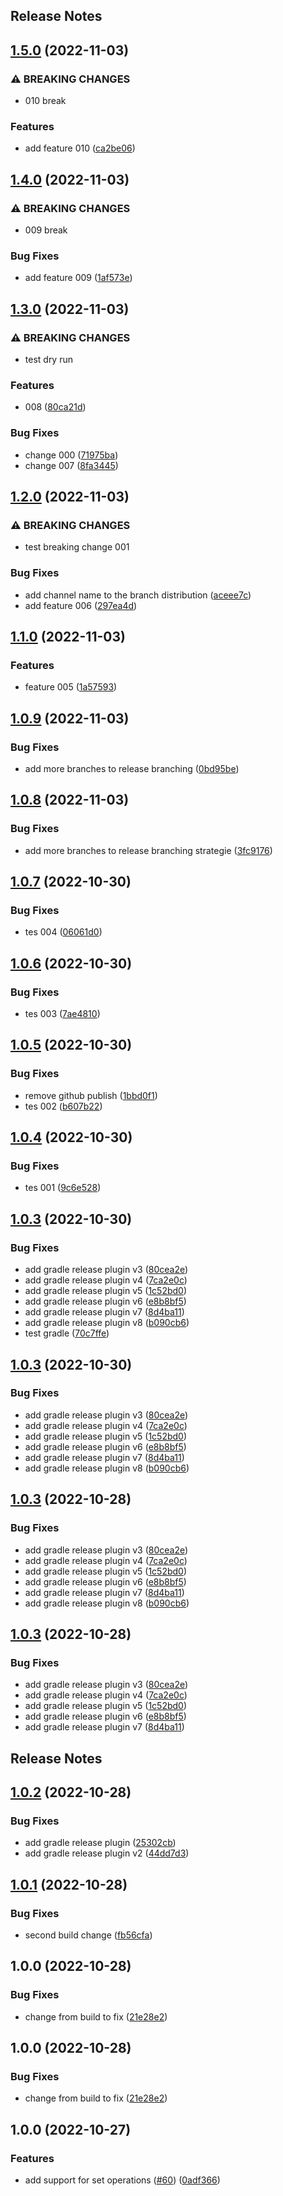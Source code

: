 Release Notes
---

## [1.5.0](https://github.com/daviddalisusanibararce/tmp-sustrait-java/compare/v1.4.0...v1.5.0) (2022-11-03)


### ⚠ BREAKING CHANGES

* 010 break

### Features

* add feature 010 ([ca2be06](https://github.com/daviddalisusanibararce/tmp-sustrait-java/commit/ca2be06ff9893e64a00d6fb03db5e04e1fb02283))

## [1.4.0](https://github.com/daviddalisusanibararce/tmp-sustrait-java/compare/v1.3.0...v1.4.0) (2022-11-03)


### ⚠ BREAKING CHANGES

* 009 break

### Bug Fixes

* add feature 009 ([1af573e](https://github.com/daviddalisusanibararce/tmp-sustrait-java/commit/1af573e2b8a8d4546f413df6b7d9ce128998b721))

## [1.3.0](https://github.com/daviddalisusanibararce/tmp-sustrait-java/compare/v1.2.0...v1.3.0) (2022-11-03)


### ⚠ BREAKING CHANGES

* test dry run

### Features

* 008 ([80ca21d](https://github.com/daviddalisusanibararce/tmp-sustrait-java/commit/80ca21dce1dbd93cc7f681bfdd75bcf834895159))


### Bug Fixes

* change 000 ([71975ba](https://github.com/daviddalisusanibararce/tmp-sustrait-java/commit/71975ba3da5ff8a3bbec0bc1a0823df8fd5ac689))
* change 007 ([8fa3445](https://github.com/daviddalisusanibararce/tmp-sustrait-java/commit/8fa3445e7fc5f8a49e793dc65dce784c6787084c))

## [1.2.0](https://github.com/daviddalisusanibararce/tmp-sustrait-java/compare/v1.1.0...v1.2.0) (2022-11-03)


### ⚠ BREAKING CHANGES

* test breaking change 001

### Bug Fixes

* add channel name to the branch distribution ([aceee7c](https://github.com/daviddalisusanibararce/tmp-sustrait-java/commit/aceee7ce470f75a42bfe5d97b7da2deb36584986))
* add feature 006 ([297ea4d](https://github.com/daviddalisusanibararce/tmp-sustrait-java/commit/297ea4ddb91a9c28247c4a8f4d7af6ef01462b42))

## [1.1.0](https://github.com/daviddalisusanibararce/tmp-sustrait-java/compare/v1.0.9...v1.1.0) (2022-11-03)


### Features

* feature 005 ([1a57593](https://github.com/daviddalisusanibararce/tmp-sustrait-java/commit/1a57593f4b9aa8af8a68e3f1a63e62aa323da08d))

## [1.0.9](https://github.com/daviddalisusanibararce/tmp-sustrait-java/compare/v1.0.8...v1.0.9) (2022-11-03)


### Bug Fixes

* add more branches to release branching ([0bd95be](https://github.com/daviddalisusanibararce/tmp-sustrait-java/commit/0bd95beea3bd786e0378396d3fa77c3dfed080eb))

## [1.0.8](https://github.com/daviddalisusanibararce/tmp-sustrait-java/compare/v1.0.7...v1.0.8) (2022-11-03)


### Bug Fixes

* add more branches to release branching strategie ([3fc9176](https://github.com/daviddalisusanibararce/tmp-sustrait-java/commit/3fc91765dca64c886105e9d76b949a2a69a5f7e3))

## [1.0.7](https://github.com/daviddalisusanibararce/tmp-sustrait-java/compare/v1.0.6...v1.0.7) (2022-10-30)


### Bug Fixes

* tes 004 ([06061d0](https://github.com/daviddalisusanibararce/tmp-sustrait-java/commit/06061d0400ea957a9afc73d5ddfce31bd5f293d5))

## [1.0.6](https://github.com/daviddalisusanibararce/tmp-sustrait-java/compare/v1.0.5...v1.0.6) (2022-10-30)


### Bug Fixes

* tes 003 ([7ae4810](https://github.com/daviddalisusanibararce/tmp-sustrait-java/commit/7ae4810426bb5a11c0898e645fc601a9a8364d9d))

## [1.0.5](https://github.com/daviddalisusanibararce/tmp-sustrait-java/compare/v1.0.4...v1.0.5) (2022-10-30)


### Bug Fixes

* remove github publish ([1bbd0f1](https://github.com/daviddalisusanibararce/tmp-sustrait-java/commit/1bbd0f1314322b315e9eaf9bd72bcd057a5e54fa))
* tes 002 ([b607b22](https://github.com/daviddalisusanibararce/tmp-sustrait-java/commit/b607b22b1e2a58f5970ef54b1a7eadecd321ab4e))

## [1.0.4](https://github.com/daviddalisusanibararce/tmp-sustrait-java/compare/v1.0.3...v1.0.4) (2022-10-30)


### Bug Fixes

* tes 001 ([9c6e528](https://github.com/daviddalisusanibararce/tmp-sustrait-java/commit/9c6e52855c651b201aa3eb44d026f1237df947c8))

## [1.0.3](https://github.com/daviddalisusanibararce/tmp-sustrait-java/compare/v1.0.2...v1.0.3) (2022-10-30)


### Bug Fixes

* add gradle release plugin v3 ([80cea2e](https://github.com/daviddalisusanibararce/tmp-sustrait-java/commit/80cea2ee7189064ee404450650b70989c8a28dec))
* add gradle release plugin v4 ([7ca2e0c](https://github.com/daviddalisusanibararce/tmp-sustrait-java/commit/7ca2e0cd84ae9886582402fe820c40c29a52368e))
* add gradle release plugin v5 ([1c52bd0](https://github.com/daviddalisusanibararce/tmp-sustrait-java/commit/1c52bd06f8b99a43d80298789524e5132e04bb75))
* add gradle release plugin v6 ([e8b8bf5](https://github.com/daviddalisusanibararce/tmp-sustrait-java/commit/e8b8bf517d18dce3220fb8d3dc5b563c95fda5cd))
* add gradle release plugin v7 ([8d4ba11](https://github.com/daviddalisusanibararce/tmp-sustrait-java/commit/8d4ba1170b70e21bd5ac5964b066dc8f2db7c708))
* add gradle release plugin v8 ([b090cb6](https://github.com/daviddalisusanibararce/tmp-sustrait-java/commit/b090cb65c2e08c42086c5222b37952871a5ba476))
* test gradle ([70c7ffe](https://github.com/daviddalisusanibararce/tmp-sustrait-java/commit/70c7ffe50e970dd09636f20996c76d91e81ad51b))

## [1.0.3](https://github.com/daviddalisusanibararce/tmp-sustrait-java/compare/v1.0.2...v1.0.3) (2022-10-30)


### Bug Fixes

* add gradle release plugin v3 ([80cea2e](https://github.com/daviddalisusanibararce/tmp-sustrait-java/commit/80cea2ee7189064ee404450650b70989c8a28dec))
* add gradle release plugin v4 ([7ca2e0c](https://github.com/daviddalisusanibararce/tmp-sustrait-java/commit/7ca2e0cd84ae9886582402fe820c40c29a52368e))
* add gradle release plugin v5 ([1c52bd0](https://github.com/daviddalisusanibararce/tmp-sustrait-java/commit/1c52bd06f8b99a43d80298789524e5132e04bb75))
* add gradle release plugin v6 ([e8b8bf5](https://github.com/daviddalisusanibararce/tmp-sustrait-java/commit/e8b8bf517d18dce3220fb8d3dc5b563c95fda5cd))
* add gradle release plugin v7 ([8d4ba11](https://github.com/daviddalisusanibararce/tmp-sustrait-java/commit/8d4ba1170b70e21bd5ac5964b066dc8f2db7c708))
* add gradle release plugin v8 ([b090cb6](https://github.com/daviddalisusanibararce/tmp-sustrait-java/commit/b090cb65c2e08c42086c5222b37952871a5ba476))

## [1.0.3](https://github.com/daviddalisusanibararce/tmp-sustrait-java/compare/v1.0.2...v1.0.3) (2022-10-28)


### Bug Fixes

* add gradle release plugin v3 ([80cea2e](https://github.com/daviddalisusanibararce/tmp-sustrait-java/commit/80cea2ee7189064ee404450650b70989c8a28dec))
* add gradle release plugin v4 ([7ca2e0c](https://github.com/daviddalisusanibararce/tmp-sustrait-java/commit/7ca2e0cd84ae9886582402fe820c40c29a52368e))
* add gradle release plugin v5 ([1c52bd0](https://github.com/daviddalisusanibararce/tmp-sustrait-java/commit/1c52bd06f8b99a43d80298789524e5132e04bb75))
* add gradle release plugin v6 ([e8b8bf5](https://github.com/daviddalisusanibararce/tmp-sustrait-java/commit/e8b8bf517d18dce3220fb8d3dc5b563c95fda5cd))
* add gradle release plugin v7 ([8d4ba11](https://github.com/daviddalisusanibararce/tmp-sustrait-java/commit/8d4ba1170b70e21bd5ac5964b066dc8f2db7c708))
* add gradle release plugin v8 ([b090cb6](https://github.com/daviddalisusanibararce/tmp-sustrait-java/commit/b090cb65c2e08c42086c5222b37952871a5ba476))

## [1.0.3](https://github.com/daviddalisusanibararce/tmp-sustrait-java/compare/v1.0.2...v1.0.3) (2022-10-28)


### Bug Fixes

* add gradle release plugin v3 ([80cea2e](https://github.com/daviddalisusanibararce/tmp-sustrait-java/commit/80cea2ee7189064ee404450650b70989c8a28dec))
* add gradle release plugin v4 ([7ca2e0c](https://github.com/daviddalisusanibararce/tmp-sustrait-java/commit/7ca2e0cd84ae9886582402fe820c40c29a52368e))
* add gradle release plugin v5 ([1c52bd0](https://github.com/daviddalisusanibararce/tmp-sustrait-java/commit/1c52bd06f8b99a43d80298789524e5132e04bb75))
* add gradle release plugin v6 ([e8b8bf5](https://github.com/daviddalisusanibararce/tmp-sustrait-java/commit/e8b8bf517d18dce3220fb8d3dc5b563c95fda5cd))
* add gradle release plugin v7 ([8d4ba11](https://github.com/daviddalisusanibararce/tmp-sustrait-java/commit/8d4ba1170b70e21bd5ac5964b066dc8f2db7c708))

Release Notes
---

## [1.0.2](https://github.com/daviddalisusanibararce/tmp-sustrait-java/compare/v1.0.1...v1.0.2) (2022-10-28)


### Bug Fixes

* add gradle release plugin ([25302cb](https://github.com/daviddalisusanibararce/tmp-sustrait-java/commit/25302cbd663d133e410e6f31b67f812c7645905a))
* add gradle release plugin v2 ([44dd7d3](https://github.com/daviddalisusanibararce/tmp-sustrait-java/commit/44dd7d3d1e2d28e40d2eca29d463bb4a9388a98f))

## [1.0.1](https://github.com/daviddalisusanibararce/tmp-sustrait-java/compare/v1.0.0...v1.0.1) (2022-10-28)


### Bug Fixes

* second build change ([fb56cfa](https://github.com/daviddalisusanibararce/tmp-sustrait-java/commit/fb56cfae3e0ba48f42914ebb8c59f6e49dce76a5))

## 1.0.0 (2022-10-28)


### Bug Fixes

* change from build to fix ([21e28e2](https://github.com/daviddalisusanibararce/tmp-sustrait-java/commit/21e28e2336cea43ff986d2e38eb100ede7e87b71))

## 1.0.0 (2022-10-28)


### Bug Fixes

* change from build to fix ([21e28e2](https://github.com/daviddalisusanibararce/tmp-sustrait-java/commit/21e28e2336cea43ff986d2e38eb100ede7e87b71))

## 1.0.0 (2022-10-27)


### Features

* add support for set operations ([#60](https://github.com/daviddalisusanibararce/substrait-java/issues/60)) ([0adf366](https://github.com/daviddalisusanibararce/substrait-java/commit/0adf3665a4f6cbab5d9bed2f2139d24f4257a146))
